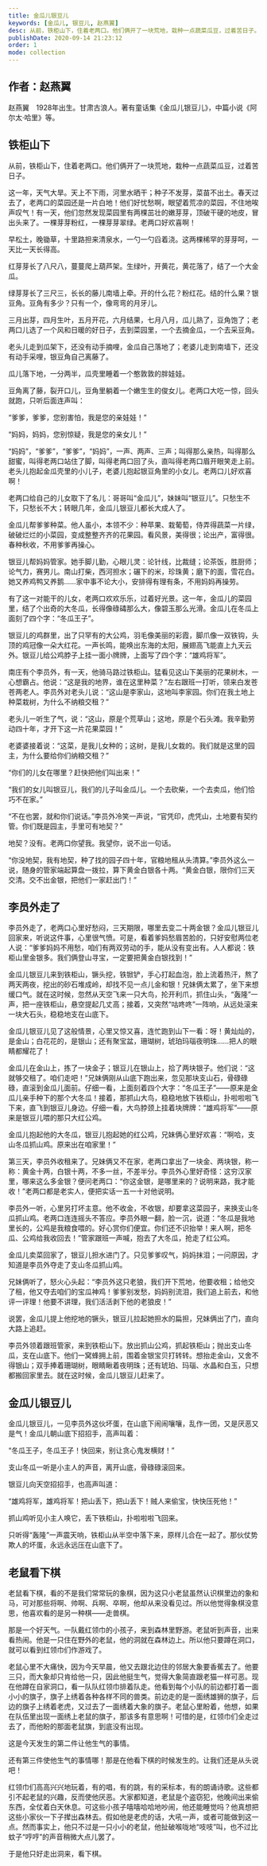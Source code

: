 ```yaml
---
title: 金瓜儿银豆儿
keywords: [金瓜儿, 银豆儿, 赵燕翼]
desc: 从前，铁柜山下，住着老两口。他们俩开了一块荒地，栽种一点蔬菜瓜豆，过着苦日子。这一年，天气大旱。天上不下雨，河里水晒干；种子不发芽，菜苗不出土。春天过去了
publishDate: 2020-09-14 21:23:12
order: 1
mode: collection
---
```


## 作者：赵燕翼

赵燕翼　1928年出生。甘肃古浪人。著有童话集《金瓜儿银豆儿》，中篇小说《阿尔太·哈里》等。

## 铁柜山下

从前，铁柜山下，住着老两口。他们俩开了一块荒地，栽种一点蔬菜瓜豆，过着苦日子。

这一年，天气大旱。天上不下雨，河里水晒干；种子不发芽，菜苗不出土。春天过去了，老两口的菜园还是一片白地！他们好忧愁啊，眼望着荒凉的菜园，不住地唉声叹气！有一天，他们忽然发现菜园里有两棵茁壮的嫩芽芽，顶破干硬的地皮，冒出头来了。一棵芽芽粉红，一棵芽芽翠绿。老两口好欢喜啊！

早松土，晚锄草，十里路担来清泉水，一勺一勺舀着浇。这两棵稀罕的芽芽呵，一天比一天长得高。

红芽芽长了八尺八，蔓蔓爬上葫芦架。生绿叶，开黄花，黄花落了，结了一个大金瓜。

绿芽芽长了三尺三，长长的藤儿南墙上牵。开的什么花？粉红花。结的什么果？银豆角。豆角有多少？只有一个，像弯弯的月牙儿。

三月出芽，四月生叶，五月开花，六月结果，七月八月，瓜儿熟了，豆角饱了；老两口儿选了一个风和日暖的好日子，去到菜园里，一个去摘金瓜，一个去采豆角。

老头儿走到瓜架下，还没有动手摘哩，金瓜自己落地了；老婆儿走到南墙下，还没有动手采哩，银豆角自己离藤了。

瓜儿落下地，一分两半，瓜壳里睡着一个憨敦敦的胖娃娃。

豆角离了藤，裂开口儿，豆角里躺着一个嫩生生的俊女儿。老两口大吃一惊，回头就跑，只听后面连声叫：

“爹爹，爹爹，您别害怕，我是您的亲娃娃！”

“妈妈，妈妈，您别惊疑，我是您的亲女儿！”

“妈妈”，“爹爹”，“爹爹”，“妈妈”，一声、两声、三声；叫得那么亲热，叫得那么甜蜜，叫得老两口站住了脚，叫得老两口回了头，直叫得老两口眉开眼笑走上前。老头儿抱起金瓜壳里的小儿子，老婆儿抱起银豆角里的小女儿。老两口儿好欢喜啊！

老两口给自己的儿女取下了名儿：哥哥叫“金瓜儿”，妹妹叫“银豆儿”。只愁生不下，只愁长不大；转眼几年，金瓜儿银豆儿都长大成人了。

金瓜儿帮爹爹种菜。他人虽小，本领不少：种苹果、栽葡萄，侍弄得蔬菜一片绿，破破烂烂的小菜园，变成整整齐齐的花果园。看风景，美得很；论出产，富得很。春种秋收，不用爹爹再操心。

银豆儿帮妈妈管家。她手脚儿勤，心眼儿灵：论针线，比裁缝；论茶饭，胜厨师；论气力，赛男儿。南山打柴，西河担水；碾下的米，珍珠黄；磨下的面，雪花白。她又养鸡鸭又养鹅……家中事不论大小，安排得有理有条，不用妈妈再操劳。

有了这一对能干的儿女，老两口欢欢乐乐，过着好光景。这一年，金瓜儿的菜园里，结了个出奇的大冬瓜，长得像碌碡那么大，像碧玉那么光滑。金瓜儿在冬瓜上面刻了四个字：“冬瓜王子”。

银豆儿的鸡群里，出了只罕有的大公鸡，羽毛像美丽的彩霞，脚爪像一双铁钩，头顶的鸡冠像一朵大红花。一声长鸣，能唤出东海的太阳，展翅高飞能直上九天云外。银豆儿给公鸡脖子上挂一面小牌牌，上面写了四个字：“雄鸡将军”。

南庄有个李员外，有一天，他骑马路过铁柜山。猛看见这山下美丽的花果树木，一心想霸占。他说：“这是我的地界，谁在这里种菜？”左右跟班一打听，领来白发苍苍两老人。李员外对老头儿说：“这山是李家山，这地叫李家园。你们在我土地上种菜栽树，为什么不纳粮交租？”

老头儿一听生了气，说：“这山，原是个荒草山；这地，原是个石头滩。我辛勤劳动四十年，才开下这一片花果菜园！”

老婆婆接着说：“这菜，是我儿女种的；这树，是我儿女栽的。我们就是这里的园主，为什么要给你们纳粮交租？”

“你们的儿女在哪里？赶快把他们叫出来！”

“我们的女儿叫银豆儿，我们的儿子叫金瓜儿。一个去砍柴，一个去卖瓜，他们恰巧不在家。”

“不在也罢，就和你们说话。”李员外冷笑一声说，“官凭印，虎凭山，土地要有契约管。你们既是园主，手里可有地契？”

地契？没有。老两口你望我。我望你，说不出一句话。

“你没地契，我有地契，种了找的园子四十年，官粮地租从头清算。”李员外这么一说，随身的管家端起算盘一拨拉，算下黄金白银各十两。“黄金白银，限你们三天交清。交不出金银，把他们一家赶出门！”

## 李员外走了

李员外走了，老两口心里好愁闷，三天期限，哪里去变二十两金银？金瓜儿银豆儿回家来，听说这件事，心里很气愤。可是，看着爹妈愁眉苦脸的，只好安慰两位老人说：“爹爹妈妈不用愁，咱们有两双劳动的手，能从没有变出有。人人都说：铁柜山里金银多。我们俩登山寻宝，一定要把黄金白银找到！”

金瓜儿银豆儿来到铁柜山，镢头挖，铁锨铲，手心打起血泡，脸上流着热汗，熬了两天两夜，挖出的砂石堆成岭，却找不见一点儿金和银！兄妹俩太累了，坐下来想缓口气。就在这时候，忽然从天空飞来一只大鸟，抡开利爪，抓住山头，“轰隆”一声，把一座铁柜山，悬空提起几丈高；接着，又突然“咕咚咚”一阵响，从远处滚来一块大石头，稳稳地支在山底下。

金瓜儿银豆儿见了这般情景，心里又惊又喜，连忙跑到山下一看：呀！黄灿灿的，是金山；白花花的，是银山；还有聚宝盆，珊瑚树，琥珀玛瑙夜明珠……把人的眼睛都耀花了！

金瓜儿在金山上，拣了一块金子；银豆儿在银山上，拾了两块银子。他们说：“这就够交租了。咱们走吧！”兄妹俩刚从山底下跑出来，忽见那块支山石，骨碌碌碌，直滚到金瓜儿面前。仔细一看，上面刻着四个大字：“冬瓜王子”——原来是金瓜儿亲手种下的那个大冬瓜！接着，那抓山大鸟，稳稳地放下铁柜山，扑啦啦啦飞下来，直飞到银豆儿身边。仔细一看，大鸟脖颈上挂着块牌牌：“雄鸡将军”——原来是银豆儿喂的那只大红公鸡。

金瓜儿抱起他的大冬瓜，银豆儿抱起她的红公鸡，兄妹俩心里好欢喜：“啊哈，支山冬瓜抓山鸡。原来出在咱家里！”

第三天，李员外收租来了。兄妹俩又不在家，老两口拿出了一块金、两块银，称一称：黄金十两，白银十两，不多一丝，不差半分。李员外心里好奇怪：这穷汉家里，哪来这么多金银？便问老两口：“你这金银，是哪里来的？说明来路，我才能收！”老两口都是老实人，便把实话一五一十对他说明。

李员外一听，心里另打坏主意。他不收金，不收银，却要拿这菜园子，来换支山冬瓜抓山鸡。老两口连连摇头不答应。李员外眼一翻，脸一沉，说道：“冬瓜是我地里长的，公鸡是我粮食喂的。好心赏你们便宜。你们还不识抬举！来人啊，把冬瓜、公鸡给我收回去！”管家跟班一声喊，抱去了大冬瓜，抢走了红公鸡。

金瓜儿卖菜回家了，银豆儿担水进门了。只见爹爹叹气，妈妈抹泪；一问原因，才知道是李员外夺走了支山冬瓜抓山鸡。

兄妹俩听了，怒火心头起：“李员外这只老狼，我们开下荒地，他要收租；给他交了租，他又夺去咱们的宝瓜神鸡！爹爹别发愁，妈妈别流泪，我们追上前去，和他评一评理！他要不讲理，我们活活剥下他的老狼皮！”

说罢，金瓜儿提上他挖地的镢头，银豆儿拉起她担水的扁担，兄妹俩出了门，直向大路上追赶。

李员外领着跟班管家，来到铁柜山下。放出抓山公鸡，抓起铁柜山；抛出支山冬瓜，支在山底下。他们一窝蜂拥上前，围着金银宝贝打转转。想抬走金山，又舍不得银山；双手捧着珊瑚树，眼睛瞅着夜明珠；还有琥珀、玛瑙、水晶和白玉，只想都搬回家里去。就在这时候，金瓜儿银豆儿赶来了。

## 金瓜儿银豆儿

金瓜儿银豆儿，一见李员外这伙坏蛋，在山底下闹闹嚷嚷，乱作一团，又是厌恶又是气！金瓜儿朝山底下招招手，高声叫着：

“冬瓜王子，冬瓜王子！快回来，别让贪心鬼发横财！”

支山冬瓜一听是小主人的声音，离开山底，骨碌碌滚回来。

银豆儿向天空招招手，也高声叫道：

“雄鸡将军，雄鸡将军！把山丢下，把山丢下！贼人来偷宝，快快压死他！”

抓山鸡听见小主人唤它，丢下铁柜山，扑啦啦啦飞回来。

只听得“轰隆”一声震天响，铁柜山从半空中落下来，原样儿合在一起了。那伙仗势欺人的坏蛋，永远永远压在山底下了。

## 老鼠看下棋

老鼠看下棋，看的不是我们常常玩的象棋，因为这只小老鼠虽然认识棋里边的象和马，可对那些将啊、帅啊、兵啊、卒啊，他却从来没看见过。所以他觉得象棋没意思，他喜欢看的是另一种棋——走兽棋。

那是一个好天气。一队戴红领巾的小孩子，来到森林里野游。老鼠听到声音，出来看热闹。他是一只住在野外的老鼠，他的洞就在森林边上。所以他只要蹲在洞口，就可以看到红领巾们作游戏了。

老鼠心里不大痛快，因为今天早晨，他又去跟北边住的邻居大象要香蕉去了。他要三只，而大象却只肯给他一只，因此他挺生气，觉得大象简直跟老猫一样可恶。现在他蹲在自家洞口，看一队队红领巾排着队走。他看到每个小队的前边都打着一面小小的旗子，旗子上绣着各种各样不同的兽类。前边走的是一面绣雄狮的旗子，后边的旗子上绣着老虎，又过去了一面绣着大象的旗子。老鼠心里盼着，他想，如果在队伍里出现一面绣上老鼠的旗子，那该多有意思啊！可惜的是，红领巾们全走过去了，而他盼的那面老鼠旗，到底没有出现。

这是今天发生的第二件让他生气的事情。

还有第三件使他生气的事情哪！那是在他看下棋的时候发生的。让我们还是从头说吧！

红领巾们高高兴兴地玩着，有的唱，有的跳，有的采标本，有的朗诵诗歌。这些都引不起老鼠的兴趣，反而使他厌恶。大家都知道，老鼠是个盗窃犯，他晚间出来偷东西，全仗着白天休息。可这些小孩子嘻嘻哈哈地吵闹，他还能睡觉吗？他真想把这些小家伙一下子撵出森林去。假如他是老虎的话，大吼一声，或者可能做到这一点。然而事实上，他只不过是一只小小的老鼠，他扯破喉咙地“吱吱”叫，也不过比蚊子“哼哼”的声音稍微大点儿罢了。

于是他只好走出洞来，看下棋。
